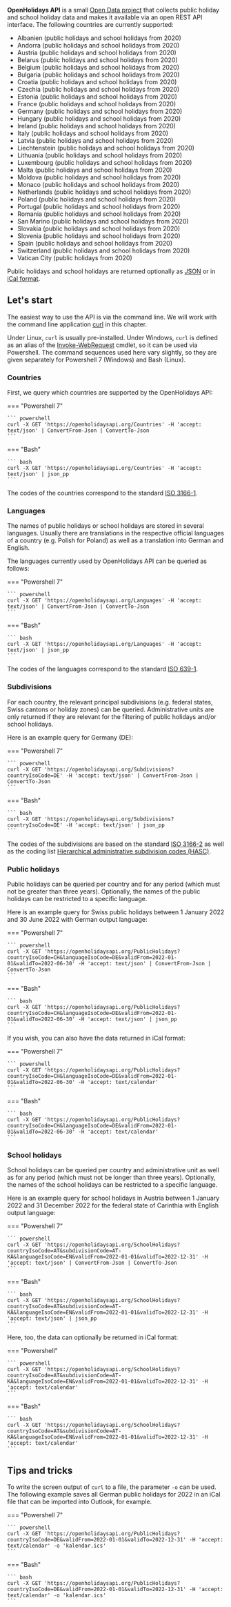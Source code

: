 **OpenHolidays API** is a small [Open Data project](https://opendatahandbook.org/guide/en/what-is-open-data/) that collects public holiday and school holiday data and makes it available via an open REST API interface. The following countries are currently supported:

+ Albanien (public holidays and school holidays from 2020)
+ Andorra (public holidays and school holidays from 2020)
+ Austria (public holidays and school holidays from 2020)
+ Belarus (public holidays and school holidays from 2020)
+ Belgium (public holidays and school holidays from 2020)
+ Bulgaria (public holidays and school holidays from 2020)
+ Croatia (public holidays and school holidays from 2020)
+ Czechia (public holidays and school holidays from 2020)
+ Estonia (public holidays and school holidays from 2020)
+ France (public holidays and school holidays from 2020)
+ Germany (public holidays and school holidays from 2020)
+ Hungary (public holidays and school holidays from 2020)
+ Ireland (public holidays and school holidays from 2020)
+ Italy (public holidays and school holidays from 2020)
+ Latvia (public holidays and school holidays from 2020)
+ Liechtenstein (public holidays and school holidays from 2020)
+ Lithuania (public holidays and school holidays from 2020)
+ Luxembourg (public holidays and school holidays from 2020)
+ Malta (public holidays and school holidays from 2020)
+ Moldova (public holidays and school holidays from 2020)
+ Monaco (public holidays and school holidays from 2020)
+ Netherlands (public holidays and school holidays from 2020)
+ Poland (public holidays and school holidays from 2020)
+ Portugal (public holidays and school holidays from 2020)
+ Romania (public holidays and school holidays from 2020)
+ San Marino (public holidays and school holidays from 2020)
+ Slovakia (public holidays and school holidays from 2020)
+ Slovenia (public holidays and school holidays from 2020)
+ Spain (public holidays and school holidays from 2020)
+ Switzerland (public holidays and school holidays from 2020)
+ Vatican City (public holidays from 2020)

Public holidays and school holidays are returned optionally as [JSON](https://datatracker.ietf.org/doc/html/rfc7159) or in [iCal format](https://datatracker.ietf.org/doc/html/rfc5545).

## Let's start

The easiest way to use the API is via the command line. We will work with the command line application [curl](https://curl.se/) in this chapter. 

Under Linux, `curl` is usually pre-installed. Under Windows, `curl` is defined as an alias of the [Invoke-WebRequest](https://docs.microsoft.com/en-us/powershell/module/microsoft.powershell.utility/invoke-webrequest) cmdlet, so it can be used via Powershell. The command sequences used here vary slightly, so they are given separately for Powershell 7 (Windows) and Bash (Linux).

### Countries

First, we query which countries are supported by the OpenHolidays API:

=== "Powershell 7"

    ``` powershell
    curl -X GET 'https://openholidaysapi.org/Countries' -H 'accept: text/json' | ConvertFrom-Json | ConvertTo-Json
    ```

=== "Bash"

    ``` bash
    curl -X GET 'https://openholidaysapi.org/Countries' -H 'accept: text/json' | json_pp
    ```

The codes of the countries correspond to the standard [ISO 3166-1](https://www.iso.org/iso-3166-country-codes.html).

### Languages

The names of public holidays or school holidays are stored in several languages. Usually there are translations in the respective official languages of a country (e.g. Polish for Poland) as well as a translation into German and English. 

The languages currently used by OpenHolidays API can be queried as follows: 

=== "Powershell 7"

    ``` powershell
    curl -X GET 'https://openholidaysapi.org/Languages' -H 'accept: text/json' | ConvertFrom-Json | ConvertTo-Json
    ```

=== "Bash"

    ``` bash
    curl -X GET 'https://openholidaysapi.org/Languages' -H 'accept: text/json' | json_pp
    ```

The codes of the languages correspond to the standard [ISO 639-1](https://www.iso.org/iso-639-language-codes.html).

### Subdivisions

For each country, the relevant principal subdivisions (e.g. federal states, Swiss cantons or holiday zones) can be queried. Administrative units are only returned if they are relevant for the filtering of public holidays and/or school holidays.

Here is an example query for Germany (DE): 

=== "Powershell 7"

    ``` powershell
    curl -X GET 'https://openholidaysapi.org/Subdivisions?countryIsoCode=DE' -H 'accept: text/json' | ConvertFrom-Json | ConvertTo-Json
    ```

=== "Bash"

    ``` bash
    curl -X GET 'https://openholidaysapi.org/Subdivisions?countryIsoCode=DE' -H 'accept: text/json' | json_pp
    ```

The codes of the subdivisions are based on the standard [ISO 3166-2](https://www.iso.org/iso-3166-country-codes.html) as well as the coding list [Hierarchical administrative subdivision codes (HASC)](http://www.statoids.com/ihasc.html).

### Public holidays

Public holidays can be queried per country and for any period (which must not be greater than three years). Optionally, the names of the public holidays can be restricted to a specific language. 

Here is an example query for Swiss public holidays between 1 January 2022 and 30 June 2022 with German output language: 

=== "Powershell 7"

    ``` powershell
    curl -X GET 'https://openholidaysapi.org/PublicHolidays?countryIsoCode=CH&languageIsoCode=DE&validFrom=2022-01-01&validTo=2022-06-30' -H 'accept: text/json' | ConvertFrom-Json | ConvertTo-Json
    ```

=== "Bash"

    ``` bash
    curl -X GET 'https://openholidaysapi.org/PublicHolidays?countryIsoCode=CH&languageIsoCode=DE&validFrom=2022-01-01&validTo=2022-06-30' -H 'accept: text/json' | json_pp
    ```

If you wish, you can also have the data returned in iCal format:

=== "Powershell 7"

    ``` powershell
    curl -X GET 'https://openholidaysapi.org/PublicHolidays?countryIsoCode=CH&languageIsoCode=DE&validFrom=2022-01-01&validTo=2022-06-30' -H 'accept: text/calendar'
    ```

=== "Bash"

    ``` bash
    curl -X GET 'https://openholidaysapi.org/PublicHolidays?countryIsoCode=CH&languageIsoCode=DE&validFrom=2022-01-01&validTo=2022-06-30' -H 'accept: text/calendar'
    ```

### School holidays

School holidays can be queried per country and administrative unit as well as for any period (which must not be longer than three years). Optionally, the names of the school holidays can be restricted to a specific language. 

Here is an example query for school holidays in Austria between 1 January 2022 and 31 December 2022 for the federal state of Carinthia with English output language: 

=== "Powershell 7"

    ``` powershell
    curl -X GET 'https://openholidaysapi.org/SchoolHolidays?countryIsoCode=AT&subdivisionCode=AT-KÄ&languageIsoCode=EN&validFrom=2022-01-01&validTo=2022-12-31' -H 'accept: text/json' | ConvertFrom-Json | ConvertTo-Json
    ```

=== "Bash"

    ``` bash
    curl -X GET 'https://openholidaysapi.org/SchoolHolidays?countryIsoCode=AT&subdivisionCode=AT-KÄ&languageIsoCode=EN&validFrom=2022-01-01&validTo=2022-12-31' -H 'accept: text/json' | json_pp
    ```

Here, too, the data can optionally be returned in iCal format:

=== "Powershell"

    ``` powershell
    curl -X GET 'https://openholidaysapi.org/SchoolHolidays?countryIsoCode=AT&subdivisionCode=AT-KÄ&languageIsoCode=EN&validFrom=2022-01-01&validTo=2022-12-31' -H 'accept: text/calendar'
    ```

=== "Bash"

    ``` bash
    curl -X GET 'https://openholidaysapi.org/SchoolHolidays?countryIsoCode=AT&subdivisionCode=AT-KÄ&languageIsoCode=EN&validFrom=2022-01-01&validTo=2022-12-31' -H 'accept: text/calendar'
    ```

## Tips and tricks

To write the screen output of `curl` to a file, the parameter `-o` can be used. The following example saves all German public holidays for 2022 in an iCal file that can be imported into Outlook, for example.

=== "Powershell 7"

    ``` powershell
    curl -X GET 'https://openholidaysapi.org/PublicHolidays?countryIsoCode=DE&validFrom=2022-01-01&validTo=2022-12-31' -H 'accept: text/calendar' -o 'kalendar.ics'
    ```

=== "Bash"

    ``` bash
    curl -X GET 'https://openholidaysapi.org/PublicHolidays?countryIsoCode=DE&validFrom=2022-01-01&validTo=2022-12-31' -H 'accept: text/calendar' -o 'kalendar.ics'
    ```
